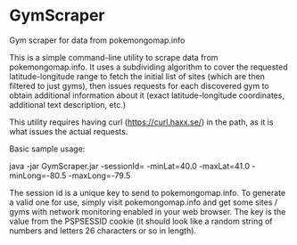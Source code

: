 # GymScraper
Gym scraper for data from pokemongomap.info

This is a simple command-line utility to scrape data from pokemongomap.info.  It uses a subdividing algorithm to cover the requested latitude-longitude range to fetch the initial list of sites (which are then filtered to just gyms), then issues requests for each discovered gym to obtain additional information about it (exact latitude-longitude coordinates, additional text description, etc.)

This utility requires having curl (https://curl.haxx.se/) in the path, as it is what issues the actual requests.

Basic sample usage:

java -jar GymScraper.jar -sessionId=<session Id> -minLat=40.0 -maxLat=41.0 -minLong=-80.5 -maxLong=-79.5

The session id is a unique key to send to pokemongomap.info.  To generate a valid one for use, simply visit pokemongomap.info and get some sites / gyms with network monitoring enabled in your web browser.  The key is the value from the PSPSESSID cookie (it should look like a random string of numbers and letters 26 characters or so in length).
